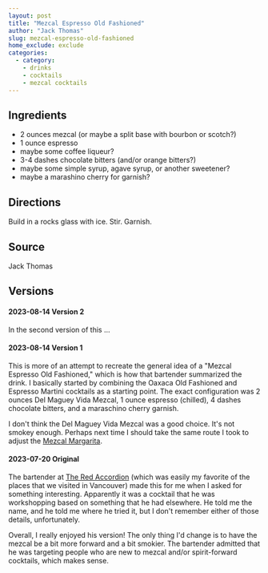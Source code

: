 ```yaml
---
layout: post
title: "Mezcal Espresso Old Fashioned"
author: "Jack Thomas"
slug: mezcal-espresso-old-fashioned
home_exclude: exclude
categories:
  - category:
    - drinks
    - cocktails
    - mezcal cocktails
---
```


## Ingredients

- 2 ounces mezcal (or maybe a split base with bourbon or scotch?)
- 1 ounce espresso
- maybe some coffee liqueur?
- 3-4 dashes chocolate bitters (and/or orange bitters?)
- maybe some simple syrup, agave syrup, or another sweetener?
- maybe a marashino cherry for garnish?

## Directions

Build in a rocks glass with ice. Stir. Garnish.

## Source

Jack Thomas

## Versions

#### 2023-08-14 Version 2

In the second version of this ... <!--- TO DO: I haven't actually made this yet. --->

#### 2023-08-14 Version 1

This is more of an attempt to recreate the general idea of a "Mezcal Espresso Old Fashioned," which is how that bartender summarized the drink. I basically started by combining the Oaxaca Old Fashioned and Espresso Martini cocktails as a starting point. The exact configuration was 2 ounces Del Maguey Vida Mezcal, 1 ounce espresso (chilled), 4 dashes chocolate bitters, and a maraschino cherry garnish.

I don't think the Del Maguey Vida Mezcal was a good choice. It's not smokey enough. Perhaps next time I should take the same route I took to adjust the [Mezcal Margarita](/mezcal-margarita.html). <!--- TO DO: I haven't actually made this yet. --->

#### 2023-07-20 Original

The bartender at [The Red Accordion](https://www.theredaccordion.com/) (which was easily my favorite of the places that we visited in Vancouver) made this for me when I asked for something interesting. Apparently it was a cocktail that he was workshopping based on something that he had elsewhere. He told me the name, and he told me where he tried it, but I don't remember either of those details, unfortunately.

Overall, I really enjoyed his version! The only thing I'd change is to have the mezcal be a bit more forward and a bit smokier. The bartender admitted that he was targeting people who are new to mezcal and/or spirit-forward cocktails, which makes sense.
